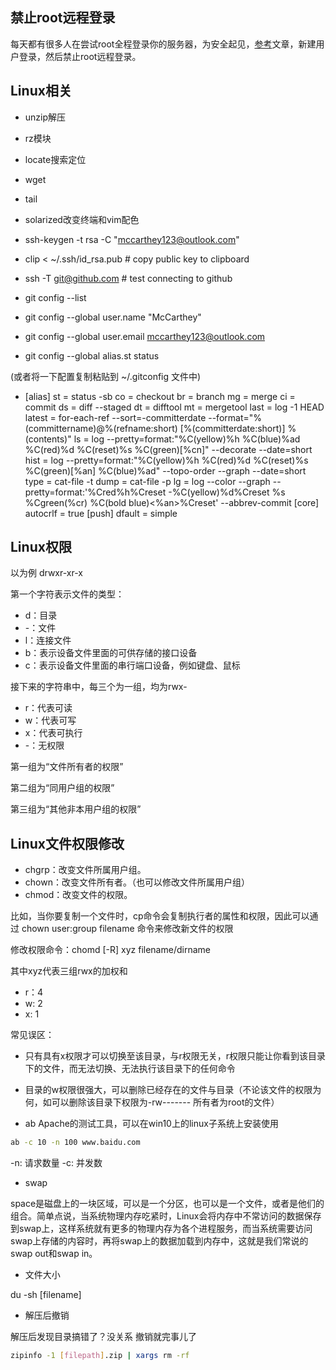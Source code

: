 ## 禁止root远程登录
每天都有很多人在尝试root全程登录你的服务器，为安全起见，[参考](https://www.cnblogs.com/jianz/p/7979250.html)文章，新建用户登录，然后禁止root远程登录。
## Linux相关
- unzip解压

- rz模块

- locate搜索定位

- wget

- tail

- solarized改变终端和vim配色

- ssh-keygen -t rsa -C "mccarthey123@outlook.com"

- clip < ~/.ssh/id_rsa.pub # copy public key to clipboard

- ssh -T git@github.com # test connecting to github 
- git config --list

- git config --global user.name "McCarthey"

- git config --global user.email mccarthey123@outlook.com

- git config --global alias.st status

(或者将一下配置复制粘贴到 ~/.gitconfig 文件中)

- [alias]
st = status -sb
co = checkout
br = branch
mg = merge
ci = commit
ds = diff --staged
dt = difftool
mt = mergetool
last = log -1 HEAD
latest = for-each-ref --sort=-committerdate --format=\"%(committername)@%(refname:short) [%(committerdate:short)] %(contents)\"
ls = log --pretty=format:\"%C(yellow)%h %C(blue)%ad %C(red)%d %C(reset)%s %C(green)[%cn]\" --decorate --date=short
hist = log --pretty=format:\"%C(yellow)%h %C(red)%d %C(reset)%s %C(green)[%an] %C(blue)%ad\" --topo-order --graph --date=short
type = cat-file -t
dump = cat-file -p
lg = log --color --graph --pretty=format:'%Cred%h%Creset -%C(yellow)%d%Creset %s %Cgreen(%cr) %C(bold blue)<%an>%Creset' --abbrev-commit
[core]
autocrlf = true
[push]
dfault = simple

## Linux权限
以为例 drwxr-xr-x 

第一个字符表示文件的类型：
- d：目录
- -：文件
- l：连接文件
- b：表示设备文件里面的可供存储的接口设备
- c：表示设备文件里面的串行端口设备，例如键盘、鼠标

接下来的字符串中，每三个为一组，均为rwx-
- r：代表可读
- w：代表可写
- x：代表可执行
- -：无权限

第一组为“文件所有者的权限”

第二组为“同用户组的权限”

第三组为“其他非本用户组的权限”

## Linux文件权限修改

- chgrp：改变文件所属用户组。
- chown：改变文件所有者。（也可以修改文件所属用户组）
- chmod：改变文件的权限。

比如，当你要复制一个文件时，cp命令会复制执行者的属性和权限，因此可以通过 chown user:group filename 命令来修改新文件的权限

修改权限命令：chomd [-R] xyz filename/dirname

其中xyz代表三组rwx的加权和

- r：4
- w: 2
- x: 1

常见误区：
- 只有具有x权限才可以切换至该目录，与r权限无关，r权限只能让你看到该目录下的文件，而无法切换、无法执行该目录下的任何命令
- 目录的w权限很强大，可以删除已经存在的文件与目录（不论该文件的权限为何，如可以删除该目录下权限为-rw------- 所有者为root的文件）


- ab
Apache的测试工具，可以在win10上的linux子系统上安装使用
```bash
ab -c 10 -n 100 www.baidu.com
```
-n: 请求数量
-c: 并发数

- swap

space是磁盘上的一块区域，可以是一个分区，也可以是一个文件，或者是他们的组合。简单点说，当系统物理内存吃紧时，Linux会将内存中不常访问的数据保存到swap上，这样系统就有更多的物理内存为各个进程服务，而当系统需要访问swap上存储的内容时，再将swap上的数据加载到内存中，这就是我们常说的swap out和swap in。

- 文件大小

du -sh [filename] 

- 解压后撤销

解压后发现目录搞错了？没关系 撤销就完事儿了
```bash
zipinfo -1 [filepath].zip | xargs rm -rf
```